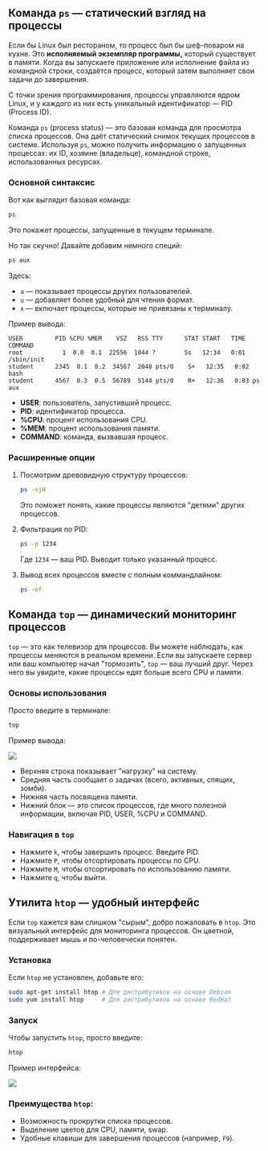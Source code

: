 ## Команда `ps` — статический взгляд на процессы

Если бы Linux был рестораном, то процесс был бы шеф-поваром на кухне. Это **исполняемый экземпляр программы,** который существует в памяти. Когда вы запускаете приложение или исполнение файла из командной строки, создаётся процесс, который затем выполняет свои задачи до завершения.

С точки зрения программирования, процессы управляются ядром Linux, и у каждого из них есть уникальный идентификатор — PID (Process ID).

Команда `ps` (process status) — это базовая команда для просмотра списка процессов. Она даёт статический снимок текущих процессов в системе. Используя `ps`, можно получить информацию о запущенных процессах: их ID, хозяине (владельце), командной строке, использованных ресурсах.

### Основной синтаксис

Вот как выглядит базовая команда:

```bash
ps
```

Это покажет процессы, запущенные в текущем терминале.

Но так скучно! Давайте добавим немного специй:

```bash
ps aux
```

Здесь:

- `a` — показывает процессы других пользователей.
- `u` — добавляет более удобный для чтения формат.
- `x` — включает процессы, которые не привязаны к терминалу.

Пример вывода:

```plaintext
USER         PID %CPU %MEM    VSZ   RSS TTY      STAT START   TIME COMMAND
root           1  0.0  0.1  22556  1044 ?        Ss   12:34   0:01 /sbin/init
student      2345  0.1  0.2  34567  2048 pts/0    S+   12:35   0:02 bash
student      4567  0.3  0.5  56789  5144 pts/0    R+   12:36   0:03 ps aux
```

- **USER**: пользователь, запустивший процесс.
- **PID**: идентификатор процесса.
- **%CPU**: процент использования CPU.
- **%MEM**: процент использования памяти.
- **COMMAND**: команда, вызвавшая процесс.

### Расширенные опции

1. Посмотрим древовидную структуру процессов:
    
    ```bash
    ps -ejH
    ```
    
    Это поможет понять, какие процессы являются "детями" других процессов.
    
2. Фильтрация по PID:
    
    ```bash
    ps -p 1234
    ```
    
    Где `1234` — ваш PID. Выводит только указанный процесс.
    
3. Вывод всех процессов вместе с полным коммандлайном:
    
    ```bash
    ps -ef
    ```


## Команда `top` — динамический мониторинг процессов

`top` — это как телевизор для процессов. Вы можете наблюдать, как процессы меняются в реальном времени. Если вы запускаете сервер или ваш компьютер начал "тормозить", `top` — ваш лучший друг. Через него вы увидите, какие процессы едят больше всего CPU и памяти.

### Основы использования

Просто введите в терминале:

```bash
top
```

Пример вывода:

![](https://cdn.javarush.com/images/article/94f4f407-99d3-4871-ba3f-4a77bf0f42a9/800.webp)

- Верхняя строка показывает "нагрузку" на систему.
- Средняя часть сообщает о задачах (всего, активных, спящих, зомби).
- Нижняя часть посвящена памяти.
- Нижний блок — это список процессов, где много полезной информации, включая PID, USER, %CPU и COMMAND.

### Навигация в `top`

- Нажмите `k`, чтобы завершить процесс. Введите PID.
- Нажмите `P`, чтобы отсортировать процессы по CPU.
- Нажмите `M`, чтобы отсортировать по использованию памяти.
- Нажмите `q`, чтобы выйти.


## Утилита `htop` — удобный интерфейс

Если `top` кажется вам слишком "сырым", добро пожаловать в `htop`. Это визуальный интерфейс для мониторинга процессов. Он цветной, поддерживает мышь и по-человечески понятен.

### Установка

Если `htop` не установлен, добавьте его:

```bash
sudo apt-get install htop # Для дистрибутивов на основе Debian
sudo yum install htop     # Для дистрибутивов на основе RedHat
```

### Запуск

Чтобы запустить `htop`, просто введите:

```bash
htop
```

Пример интерфейса:

![](https://cdn.javarush.com/images/article/6dd01c8d-c379-49a1-a0b4-42445e571e86/800.webp)

### Преимущества `htop`:

- Возможность прокрутки списка процессов.
- Выделение цветов для CPU, памяти, swap.
- Удобные клавиши для завершения процессов (например, `F9`).